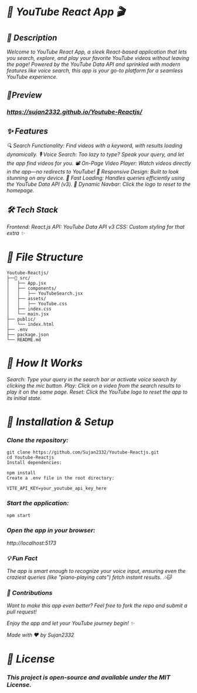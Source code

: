 # *🎥 YouTube React App 🎬*

## *🚀 Description*

*Welcome to YouTube React App, a sleek React-based application that lets you search, explore, and play your favorite YouTube videos without leaving the page! Powered by the YouTube Data API and sprinkled with modern features like voice search, this app is your go-to platform for a seamless YouTube experience.*

## *🤩Preview*

### *https://sujan2332.github.io/Youtube-Reactjs/*

## *✨ Features*

*🔍 Search Functionality: Find videos with a keyword, with results loading dynamically.
🎙️ Voice Search: Too lazy to type? Speak your query, and let the app find videos for you.
📽️ On-Page Video Player: Watch videos directly in the app—no redirects to YouTube!
🌟 Responsive Design: Built to look stunning on any device.
🚀 Fast Loading: Handles queries efficiently using the YouTube Data API (v3).
🔄 Dynamic Navbar: Click the logo to reset to the homepage.*

## *🛠️ Tech Stack*

*Frontend: React.js
API: YouTube Data API v3
CSS: Custom styling for that extra ✨*

# *📂 File Structure*

```
Youtube-Reactjs/
├──📁 src/
│   ├── App.jsx
│   ├── components/
│   │   ├── YouTubeSearch.jsx
│   ├── assets/
│   │   ├── YouTube.css
│   ├── index.css
│   └── main.jsx
├── public/
│   └── index.html
├── .env
├── package.json
└── README.md
```

# *🎤 How It Works*

*Search: Type your query in the search bar or activate voice search by clicking the mic button.
Play: Click on a video from the search results to play it on the same page.
Reset: Click the YouTube logo to reset the app to its initial state.*

# *🔧 Installation & Setup*

### *Clone the repository:*

```
git clone https://github.com/Sujan2332/Youtube-Reactjs.git  
cd Youtube-Reactjs  
Install dependencies:
```

```
npm install  
Create a .env file in the root directory:
```

```
VITE_API_KEY=your_youtube_api_key_here
```

### *Start the application:*

```
npm start  
```

### *Open the app in your browser:*

*http://localhost:5173*

### *💡 Fun Fact*

*The app is smart enough to recognize your voice input, ensuring even the craziest queries (like "piano-playing cats") fetch instant results. 🎶🐱*

### *🤝 Contributions*

*Want to make this app even better? Feel free to fork the repo and submit a pull request!*

*Enjoy the app and let your YouTube journey begin! ✨*

*Made with ❤️ by Sujan2332*

# *📜 License*
### *This project is open-source and available under the MIT License.*
